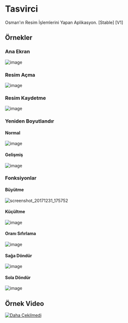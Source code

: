 # Tasvirci
Osman'ın Resim İşlemlerini Yapan Aplikasyon. [Stable] [V1]

## Örnekler

### Ana Ekran
![image](https://user-images.githubusercontent.com/25110697/34462348-2d3a815a-ee53-11e7-9411-ab7cb9bcbfe9.png)

### Resim Açma
![image](https://user-images.githubusercontent.com/25110697/34462352-49564158-ee53-11e7-838b-52aa74e7d487.png)

### Resim Kaydetme
![image](https://user-images.githubusercontent.com/25110697/34462358-5af3e064-ee53-11e7-9785-8bc6dd77fbef.png)

### Yeniden Boyutlandır

#### Normal
![image](https://user-images.githubusercontent.com/25110697/34462386-cefa718a-ee53-11e7-80eb-2c7e95e7a783.png)

#### Gelişmiş
![image](https://user-images.githubusercontent.com/25110697/34462395-f6a8355a-ee53-11e7-8df5-7d8cde74cb41.png)

### Fonksiyonlar

#### Büyütme
![screenshot_20171231_175752](https://user-images.githubusercontent.com/25110697/34462402-292c6438-ee54-11e7-8c01-39bd436743eb.png)

#### Küçültme
![image](https://user-images.githubusercontent.com/25110697/34462407-44a23f6c-ee54-11e7-9aec-463d9ffc74f2.png)

#### Oranı Sıfırlama
![image](https://user-images.githubusercontent.com/25110697/34462436-27cffbf8-ee55-11e7-9c81-a03ea0fee36d.png)

#### Sağa Döndür
![image](https://user-images.githubusercontent.com/25110697/34462446-5e63edfa-ee55-11e7-84a7-d533db250b24.png)

#### Sola Döndür
![image](https://user-images.githubusercontent.com/25110697/34462440-457c28de-ee55-11e7-919c-41b9d533ca00.png)

## Örnek Video
[![Daha Çekilmedi](https://img.youtube.com/vi/-/0.jpg)](https://www.youtube.com/watch?v=-)

